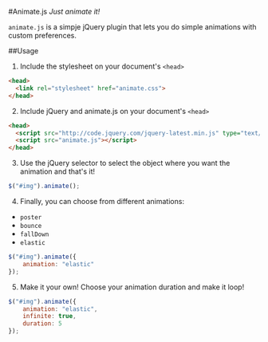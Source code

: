 #Animate.js
*Just animate it!*

`animate.js` is a simpje jQuery plugin that lets you do simple animations with custom preferences.

##Usage
1. Include the stylesheet on your document's `<head>`

  ```html
  <head>
    <link rel="stylesheet" href="animate.css">
  </head>
```

2. Include jQuery and animate.js on your document's `<head>`

  ```html
  <head>
    <script src="http://code.jquery.com/jquery-latest.min.js" type="text/javascript"></script>
    <script src="animate.js"></script>
  </head>
```


3. Use the jQuery selector to select the object where you want the animation and that's it!
```javascript
$("#img").animate();
```

4. Finally, you can choose from different animations:

  * `poster`
  * `bounce`
  * `fallDown`
  * `elastic`

```javascript
$("#img").animate({
    animation: "elastic"
});
```

5. Make it your own! Choose your animation duration and make it loop!

```javascript
$("#img").animate({
    animation: "elastic",
    infinite: true,
    duration: 5
});
```